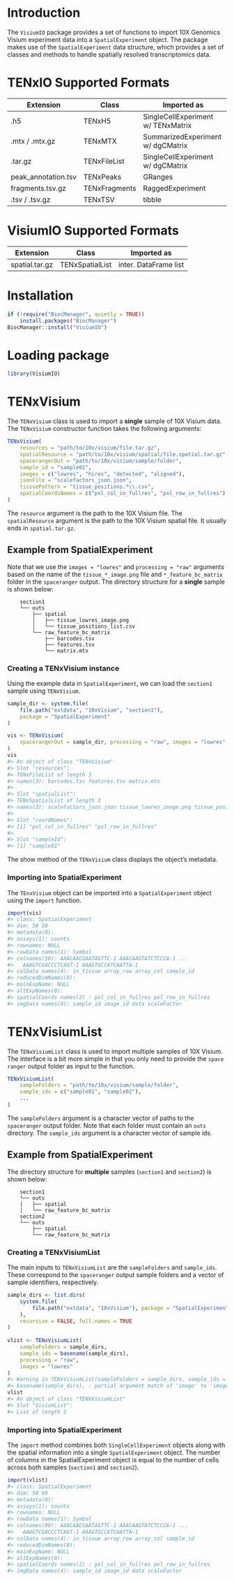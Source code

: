 
# Introduction

The `VisiumIO` package provides a set of functions to import 10X
Genomics Visium experiment data into a `SpatialExperiment` object. The
package makes use of the `SpatialExperiment` data structure, which
provides a set of classes and methods to handle spatially resolved
transcriptomics data.

# TENxIO Supported Formats

| **Extension**       | **Class**     | **Imported as**                    |
|---------------------|---------------|------------------------------------|
| .h5                 | TENxH5        | SingleCellExperiment w/ TENxMatrix |
| .mtx / .mtx.gz      | TENxMTX       | SummarizedExperiment w/ dgCMatrix  |
| .tar.gz             | TENxFileList  | SingleCellExperiment w/ dgCMatrix  |
| peak_annotation.tsv | TENxPeaks     | GRanges                            |
| fragments.tsv.gz    | TENxFragments | RaggedExperiment                   |
| .tsv / .tsv.gz      | TENxTSV       | tibble                             |

# VisiumIO Supported Formats

| **Extension**  | **Class**       | **Imported as**       |
|----------------|-----------------|-----------------------|
| spatial.tar.gz | TENxSpatialList | inter. DataFrame list |

# Installation

``` r
if (!require("BiocManager", quietly = TRUE))
    install.packages("BiocManager")
BiocManager::install("VisiumIO")
```

# Loading package

``` r
library(VisiumIO)
```

# TENxVisium

The `TENxVisium` class is used to import a **single** sample of 10X
Visium data. The `TENxVisium` constructor function takes the following
arguments:

``` r
TENxVisium(
    resources = "path/to/10x/visium/file.tar.gz",
    spatialResource = "path/to/10x/visium/spatial/file.spatial.tar.gz",
    spacerangerOut = "path/to/10x/visium/sample/folder",
    sample_id = "sample01",
    images = c("lowres", "hires", "detected", "aligned"),
    jsonFile = "scalefactors_json.json",
    tissuePattern = "tissue_positions.*\\.csv",
    spatialCoordsNames = c("pxl_col_in_fullres", "pxl_row_in_fullres")
)
```

The `resource` argument is the path to the 10X Visium file. The
`spatialResource` argument is the path to the 10X Visium spatial file.
It usually ends in `spatial.tar.gz`.

## Example from SpatialExperiment

Note that we use the `images = "lowres"` and `processing = "raw"`
arguments based on the name of the `tissue_*_image.png` file and
`*_feature_bc_matrix` folder in the `spaceranger` output. The directory
structure for a **single** sample is shown below:

        section1
        └── outs
            ├── spatial
            │   ├── tissue_lowres_image.png
            │   └── tissue_positions_list.csv
            └── raw_feature_bc_matrix
                ├── barcodes.tsv
                ├── features.tsv
                └── matrix.mtx

### Creating a TENxVisium instance

Using the example data in `SpatialExperiment`, we can load the
`section1` sample using `TENxVisium`.

``` r
sample_dir <- system.file(
    file.path("extdata", "10xVisium", "section1"),
    package = "SpatialExperiment"
)

vis <- TENxVisium(
    spacerangerOut = sample_dir, processing = "raw", images = "lowres"
)
vis
#> An object of class "TENxVisium"
#> Slot "resources":
#> TENxFileList of length 3
#> names(3): barcodes.tsv features.tsv matrix.mtx
#> 
#> Slot "spatialList":
#> TENxSpatialList of length 3
#> names(3): scalefactors_json.json tissue_lowres_image.png tissue_positions_list.csv
#> 
#> Slot "coordNames":
#> [1] "pxl_col_in_fullres" "pxl_row_in_fullres"
#> 
#> Slot "sampleId":
#> [1] "sample01"
```

The show method of the `TENxVisium` class displays the object’s
metadata.

### Importing into SpatialExperiment

The `TEnxVisium` object can be imported into a `SpatialExperiment`
object using the `import` function.

``` r
import(vis)
#> class: SpatialExperiment 
#> dim: 50 50 
#> metadata(0):
#> assays(1): counts
#> rownames: NULL
#> rowData names(1): Symbol
#> colnames(50): AAACAACGAATAGTTC-1 AAACAAGTATCTCCCA-1 ...
#>   AAAGTCGACCCTCAGT-1 AAAGTGCCATCAATTA-1
#> colData names(4): in_tissue array_row array_col sample_id
#> reducedDimNames(0):
#> mainExpName: NULL
#> altExpNames(0):
#> spatialCoords names(2) : pxl_col_in_fullres pxl_row_in_fullres
#> imgData names(4): sample_id image_id data scaleFactor
```

# TENxVisiumList

The `TENxVisiumList` class is used to import multiple samples of 10X
Visium. The interface is a bit more simple in that you only need to
provide the `space ranger` output folder as input to the function.

``` r
TENxVisiumList(
    sampleFolders = "path/to/10x/visium/sample/folder",
    sample_ids = c("sample01", "sample02"),
    ...
)
```

The `sampleFolders` argument is a character vector of paths to the
`spaceranger` output folder. Note that each folder must contain an
`outs` directory. The `sample_ids` argument is a character vector of
sample ids.

## Example from SpatialExperiment

The directory structure for **multiple** samples (`section1` and
`section2`) is shown below:

        section1
        └── outs
        |   ├── spatial
        |   └── raw_feature_bc_matrix
        section2
        └── outs
            ├── spatial
            └── raw_feature_bc_matrix

### Creating a TENxVisiumList

The main inputs to `TENxVisiumList` are the `sampleFolders` and
`sample_ids`. These correspond to the `spaceranger` output sample
folders and a vector of sample identifiers, respectively.

``` r
sample_dirs <- list.dirs(
    system.file(
        file.path("extdata", "10xVisium"), package = "SpatialExperiment"
    ),
    recursive = FALSE, full.names = TRUE
)
    
vlist <- TENxVisiumList(
    sampleFolders = sample_dirs,
    sample_ids = basename(sample_dirs),
    processing = "raw",
    images = "lowres"
)
#> Warning in TENxVisiumList(sampleFolders = sample_dirs, sample_ids =
#> basename(sample_dirs), : partial argument match of 'image' to 'images'
vlist
#> An object of class "TENxVisiumList"
#> Slot "VisiumList":
#> List of length 2
```

### Importing into SpatialExperiment

The `import` method combines both `SingleCellExperiment` objects along
with the spatial information into a single `SpatialExperiment` object.
The number of columns in the SpatialExperiment object is equal to the
number of cells across both samples (`section1` and `section2`).

``` r
import(vlist)
#> class: SpatialExperiment 
#> dim: 50 99 
#> metadata(0):
#> assays(1): counts
#> rownames: NULL
#> rowData names(1): Symbol
#> colnames(99): AAACAACGAATAGTTC-1 AAACAAGTATCTCCCA-1 ...
#>   AAAGTCGACCCTCAGT-1 AAAGTGCCATCAATTA-1
#> colData names(4): in_tissue array_row array_col sample_id
#> reducedDimNames(0):
#> mainExpName: NULL
#> altExpNames(0):
#> spatialCoords names(2) : pxl_col_in_fullres pxl_row_in_fullres
#> imgData names(4): sample_id image_id data scaleFactor
```
